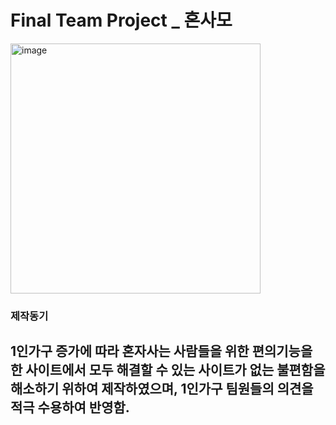 # Final Team Project _ 혼사모 

<img width="400" alt="image" src="https://user-images.githubusercontent.com/95472522/164970843-32e066ab-93c7-4e2b-a569-e3b40017d87b.png">

### 제작동기
1인가구 증가에 따라 혼자사는 사람들을 위한 편의기능을 한 사이트에서 모두 해결할 수 있는 사이트가 없는 불편함을 해소하기 위하여 제작하였으며, 
1인가구 팀원들의 의견을 적극 수용하여 반영함. 
---
###

